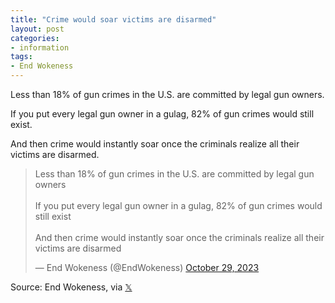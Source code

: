 ```yaml
---
title: "Crime would soar victims are disarmed"
layout: post
categories:
- information
tags:
- End Wokeness
---
```


Less than 18% of gun crimes in the U.S. are committed by legal gun owners.

If you put every legal gun owner in a gulag, 82% of gun crimes would still exist.

And then crime would instantly soar once the criminals realize all their victims are disarmed.

<blockquote class="twitter-tweet"><p lang="en" dir="ltr">Less than 18% of gun crimes in the U.S. are committed by legal gun owners <br><br>If you put every legal gun owner in a gulag, 82% of gun crimes would still exist <br><br>And then crime would instantly soar once the criminals realize all their victims are disarmed</p>&mdash; End Wokeness (@EndWokeness) <a href="https://twitter.com/EndWokeness/status/1718627212444709235?ref_src=twsrc%5Etfw">October 29, 2023</a></blockquote> <script async src="https://platform.twitter.com/widgets.js" charset="utf-8"></script>

Source: End Wokeness, via [𝕏](https://x.com)

